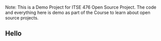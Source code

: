 Note: This is a Demo Project for ITSE 476 Open Source Project. The code and everything here is demo as part of the Course to learn about open source projects.  

## Hello